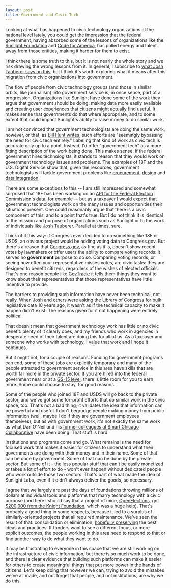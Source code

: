 ```yaml
---
layout: post
title: Government and Civic Tech
---
```


Looking at what has happened to civic technology organizations at the national level lately, you could get the impression that the federal government, having absorbed some of the lessons of organizations like the [Sunlight Foundation](http://sunlightfoundation.com/blog/2016/09/20/statement-from-sunlight-foundations-board-chairman/) and [Code for America](http://civichall.org/civicist/recharging-the-brigade-code-for-americas-challenge/), has pulled energy and talent away from those entities, making it harder for them to exist.

I think there is some truth to this, but it is not nearly the whole story and we risk drawing the wrong lessons from it. In general, I subscribe to [what Josh Tauberer says on this](https://medium.com/@joshuatauberer/civic-techs-act-iii-is-beginning-4df5d1720468#.f22421fan), but I think it's worth exploring what it means after this migration from civic organizations into government.

The flow of people from civic technology groups (and those in similar orbits, like journalism) into government service is, in once sense, part of a progression. Organizations like Sunlight have done some of the work they argue that government should be doing: making data more easily available and creating user experiences that citizens might actually find useful. It makes sense that governments do that where appropriate, and to some extent that could impact Sunlight's ability to raise money to do similar work.

I am not convinced that government technologists are doing the same work, however, or that, as [Bill Hunt writes](http://krues8dr.com/blog/2016/09/27/the-end-of-the-second-act-of-civic-tech/), such efforts are "seemingly bypassing the need for civic tech entirely." Labeling that kind of work as civic tech is accurate only up to a point. Instead, I'd offer "government tech" as a more fitting description of the work being done. This makes sense: if the federal government hires technologists, it stands to reason that they would work on government technology issues and problems. The examples of 18F and the U.S. Digital Service show that, given the resources, government technologists will tackle government problems like [procurement](https://github.com/18F/micropurchase), [design](https://github.com/18F/web-design-standards) and [data integration](https://github.com/18F/hhs-acf-uc-dashboard).

There are some exceptions to this -- I am still impressed and somewhat surprised that 18F has been working on an [API for the Federal Election Commission's data](https://github.com/18F/openFEC), for example -- but as a taxpayer I would expect that government technologists work on the many issues and opportunities their situations present. One could reasonably argue that there is a civic component of this, and to a point that's true. But I do not think it is identical to the mission and purpose of organizations such as Sunlight or to the work of individuals like [Josh Tauberer](https://razor.occams.info/). Parallel at times, sure.

Think of it this way: if Congress ever decided to do something like 18F or USDS, an obvious project would be adding voting data to Congress.gov. But there's a reason that [Congress.gov](https://www.congress.gov/), as fine as it is, doesn't show recent votes by lawmakers or offer users the ability to compare voting records: it serves no __government__ purpose to do so. Comparing voting records, or seeing how often your representative misses votes, are civic tasks: they are designed to benefit citizens, regardless of the wishes of elected officials. That's one reason people like [GovTrack](https://www.govtrack.us/): it tells them things they want to know about their representatives that those representatives have little incentive to provide.

The barriers to providing such information have never been technical, not really. When Josh and others were asking the Library of Congress for bulk legislative data 10 years ago, it wasn't as if the technical capacity to make it happen didn't exist. The reasons given for it not happening were entirely political.

That doesn't mean that government technology work has little or no civic benefit: plenty of it clearly does, and my friends who work in agencies in desperate need of their talent are doing this for all of us. As a taxpayer and someone who works with technology, I value that work and I hope it continues.

But it might not, for a couple of reasons. Funding for government programs can end, some of these jobs are explicitly temporary and many of the people attracted to government service in this area have skills that are worth far more in the private sector. If you are hired into the federal government near or at a [GS-15 level](https://www.opm.gov/policy-data-oversight/pay-leave/salaries-wages/salary-tables/pdf/2016/GS.pdf), there is little room for you to earn more. Some could choose to stay, for good reasons.

Some of the people who joined 18F and USDS will go back to the private sector, and we've got some for-profit efforts that do similar work in the civic space, too. That's not a bad thing; it validates the idea that information can be powerful and useful. I don't begrudge people making money from public information (well, maybe I do if they are government employees themselves), but as with government work, it's not exactly the same work as what Dan O'Neil and his [former colleagues at Smart Chicago Collaborative](http://www.derivativeworks.com/2016/05/leaving-smart-chicago-for-ad-hoc.html) have been doing. That stuff is hard.

Institutions and programs come and go. What remains is the need for focused work that makes it easier for citizens to understand what their governments are doing with their money and in their name. Some of that can be done by government. Some of that can be done by the private sector. But some of it - the less popular stuff that can't be easily monetized or takes a lot of effort to do - won't ever happen without dedicated people who work outside those two sectors. That's part of what made the idea of Sunlight Labs, even if it didn't always deliver the goods, so necessary.

I agree that we largely are past the days of foundations throwing millions of dollars at individual tools and platforms that marry technology with a civic purpose (and here I should say that a project of mine, [OpenElections](http://www.openelections.net/), got [$200,000 from the Knight Foundation](http://www.knightfoundation.org/press/releases/six-ventures-bring-data-public-winners-knight-news), which was a huge help). That's probably a good thing in some respects, because it led to a surplus of similarly-oriented projects that all required maintenance. We've seen the result of that: consolidation or elimination, [hopefully preserving](https://theunitedstates.io/) the best ideas and practices. If funders want to see a different focus, or more explicit outcomes, the people working in this area need to respond to that or find another way to do what they want to do.

It may be frustrating to everyone in this space that we are still working on the infrastructure of civic information, but there is so much work to be done, and there is clear evidence that building such platforms can make it easier for others to create [meaningful things](https://dssg.uchicago.edu/2015/07/09/sunlight-project-finding-legislative-plagiarism/) that put more power in the hands of citizens. Let's keep doing that however we can, trying to avoid the mistakes we've all made, and not forget that people, and not institutions, are why we do this.
